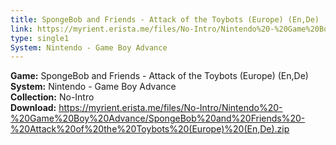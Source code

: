 ```yaml
---
title: SpongeBob and Friends - Attack of the Toybots (Europe) (En,De)
link: https://myrient.erista.me/files/No-Intro/Nintendo%20-%20Game%20Boy%20Advance/SpongeBob%20and%20Friends%20-%20Attack%20of%20the%20Toybots%20(Europe)%20(En,De).zip
type: single1
System: Nintendo - Game Boy Advance
---
```

<b>Game:</b> SpongeBob and Friends - Attack of the Toybots (Europe) (En,De)<br>
<b>System:</b> Nintendo - Game Boy Advance<br>
<b>Collection:</b> No-Intro<br>
<b>Download:</b> https://myrient.erista.me/files/No-Intro/Nintendo%20-%20Game%20Boy%20Advance/SpongeBob%20and%20Friends%20-%20Attack%20of%20the%20Toybots%20(Europe)%20(En,De).zip